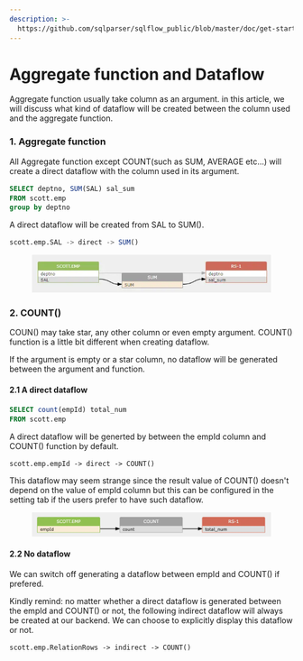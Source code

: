 ```yaml
---
description: >-
  https://github.com/sqlparser/sqlflow_public/blob/master/doc/get-started/dataflow-column-used-in-aggregate-function.md
---
```


# Aggregate function and Dataflow

Aggregate function usually take column as an argument. in this article, we will discuss what kind of dataflow will be created between the column used and the aggregate function.

### 1. Aggregate function

All Aggregate function except COUNT(such as SUM, AVERAGE etc...) will create a direct dataflow with the column used in its argument.

```sql
SELECT deptno, SUM(SAL) sal_sum
FROM scott.emp
group by deptno
```

A direct dataflow will be created from SAL to SUM().

```sql
scott.emp.SAL -> direct -> SUM()
```

<figure><img src="../../.gitbook/assets/68747470733a2f2f696d616765732e67697465652e636f6d2f75706c6f6164732f696d616765732f323032312f313230362f3136303134325f35343538306633615f383133363830392e706e67.webp" alt=""><figcaption></figcaption></figure>

### 2. COUNT()

COUN() may take star, any other column or even empty argument. COUNT() function is a little bit different when creating dataflow.

If the argument is empty or a star column, no dataflow will be generated between the argument and function.

#### 2.1 A direct dataflow

```sql
SELECT count(empId) total_num
FROM scott.emp
```

A direct dataflow will be generted by between the empId column and COUNT() function by default.

```
scott.emp.empId -> direct -> COUNT()
```

This dataflow may seem strange since the result value of COUNT() doesn't depend on the value of empId column but this can be configured in the setting tab if the users prefer to have such dataflow.

<figure><img src="../../.gitbook/assets/68747470733a2f2f696d616765732e67697465652e636f6d2f75706c6f6164732f696d616765732f323032312f313230362f3232353530345f63343963333735305f383133363830392e706e67.webp" alt=""><figcaption></figcaption></figure>

#### 2.2 No dataflow

We can switch off generating a dataflow between empId and COUNT() if prefered.

Kindly remind: no matter whether a direct dataflow is generated between the empId and COUNT() or not, the following indirect dataflow will always be created at our backend. We can choose to explicitly display this dataflow or not.

```
scott.emp.RelationRows -> indirect -> COUNT()
```
